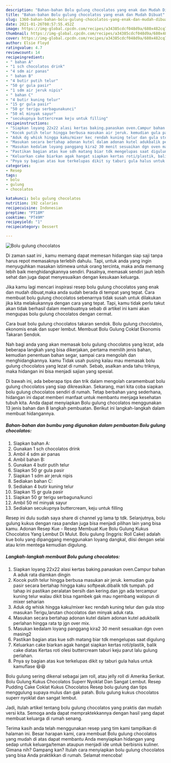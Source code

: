 ```yaml
---
description: "Bahan-bahan Bolu gulung chocolatos yang enak dan Mudah Dibuat"
title: "Bahan-bahan Bolu gulung chocolatos yang enak dan Mudah Dibuat"
slug: 1360-bahan-bahan-bolu-gulung-chocolatos-yang-enak-dan-mudah-dibuat
date: 2021-01-26T08:57:55.452Z
image: https://img-global.cpcdn.com/recipes/a34385cdcf048d9a/680x482cq70/bolu-gulung-chocolatos-foto-resep-utama.jpg
thumbnail: https://img-global.cpcdn.com/recipes/a34385cdcf048d9a/680x482cq70/bolu-gulung-chocolatos-foto-resep-utama.jpg
cover: https://img-global.cpcdn.com/recipes/a34385cdcf048d9a/680x482cq70/bolu-gulung-chocolatos-foto-resep-utama.jpg
author: Elsie Floyd
ratingvalue: 4.7
reviewcount: 14
recipeingredient:
- " bahan A"
- "1 sch chocolatos drink"
- "4 sdm air panas"
- " bahan B"
- "4 butir putih telur"
- "50 gr gula pasir"
- "1 sdm air jeruk nipis"
- " bahan C"
- "4 butir kuning telur"
- "15 gr gula pasir"
- "50 gr terigu serbagunakunci"
- "50 ml minyak sayur"
- "secukupnya buttercream keju untuk filling"
recipeinstructions:
- "Siapkan loyang 22x22 alasi kertas baking.panaskan oven.Campur bahan A aduk rata diamkan dingin"
- "Kocok putih telur hingga berbusa masukan air jeruk. kemudian gula pasir secara bertahap hingga kaku softpeak.dibalik tdk tumpah. pd tahap ini pastikan peralatan bersih dan kering.dan jgn ada tercampur kuning telur walau dikit bisa ngambek gak mau ngembang walopun di mixer seharian"
- "Aduk dg whisk hingga kaku/mixer kec rendah kuning telur dan gula stop masukan Terigu,larutan chocolatos dan minyak aduk rata."
- "Masukan secara bertahap adonan kutel dalam adonan kutel adukbalik perlahan hingga rata tp jgn over mix."
- "Masukan kedalam loyang panggang kira2 30 menit sesuaikan dgn oven masing2"
- "Pastikan bagian atas kue sdh matang biar tdk mengelupas saat digulung"
- "Keluarkan cake biarkan agak hangat siapkan kertas roti/plastik, balik cake diatas Kertas roti olesi buttercream taburi keju parut lalu gulung perlahan."
- "Pnya sy bagian atas kue terkelupas dikit sy taburi gula halus untuk kamuflase 😆😆"
categories:
- Resep
tags:
- bolu
- gulung
- chocolatos

katakunci: bolu gulung chocolatos 
nutrition: 192 calories
recipecuisine: Indonesian
preptime: "PT18M"
cooktime: "PT49M"
recipeyield: "1"
recipecategory: Dessert

---
```



![Bolu gulung chocolatos](https://img-global.cpcdn.com/recipes/a34385cdcf048d9a/680x482cq70/bolu-gulung-chocolatos-foto-resep-utama.jpg)

Di zaman  saat ini , kamu memang dapat memesan hidangan siap saji tanpa harus repot memasaknya terlebih dahulu. Tapi, untuk anda yang ingin menyuguhkan masakan istimewa untuk orang tercinta, maka anda memang lebih baik menghidangkannya sendiri. Pasalnya, memasak sendiri jauh lebih sehat dan juga dapat menyesuaikan dengan kesukaan keluarga.

Jika kamu lagi mencari inspirasi resep bolu gulung chocolatos yang enak dan mudah dibuat,maka anda sudah berada di tempat yang tepat. Cara membuat bolu gulung chocolatos  sebenarnya tidak susah untuk dilakukan jika kita melakukannya dengan cara yang tepat. Tapi, kamu tidak perlu takut akan tidak berhasil dalam membuatnya 
sebab di artikel ini kami akan mengupas bolu gulung chocolatos dengan cermat.  

Cara buat bolu gulung chocolatos takaran sendok. Bolu gulung chocolatos, ekonomis enak dan super lembut. Membuat Bolu Gulung Coklat Ekonomis Takaran Sendok.

Nah bagi anda yang akan memasak bolu gulung chocolatos yang lezat, ada beberapa langkah yang bisa dikerjakan, pertama memilih jenis bahan, kemudian penentuan bahan segar, sampai cara mengolah dan menghidangkannya. kamu Tidak usah pusing kalau mau memasak bolu gulung chocolatos yang lezat di rumah. Sebab, asalkan anda  tahu triknya, maka hidangan ini bisa menjadi sajian yang spesial.

Di bawah ini, ada beberapa tips dan trik dalam mengolah caramembuat bolu gulung chocolatos yang siap dikreasikan. Sekarang, mari kita coba siapkan bolu gulung chocolatos sendiri di rumah. Tetap berbahan yang sederhana, hidangan ini dapat memberi manfaat untuk membantu menjaga kesehatan tubuh kita. Anda dapat menyiapkan Bolu gulung chocolatos menggunakan 13 jenis bahan dan 8 langkah pembuatan. Berikut ini langkah-langkah dalam membuat hidangannya.

<!--inarticleads1-->

##### Bahan-bahan dan bumbu yang digunakan dalam pembuatan Bolu gulung chocolatos:

1. Siapkan  bahan A:
1. Gunakan 1 sch chocolatos drink
1. Ambil 4 sdm air panas
1. Ambil  bahan B:
1. Gunakan 4 butir putih telur
1. Siapkan 50 gr gula pasir
1. Siapkan 1 sdm air jeruk nipis
1. Sediakan  bahan C:
1. Sediakan 4 butir kuning telur
1. Siapkan 15 gr gula pasir
1. Siapkan 50 gr terigu serbaguna/kunci
1. Ambil 50 ml minyak sayur
1. Sediakan secukupnya buttercream, keju untuk filling


Resep ini dulu sudah saya share di channel yg lama tp tdk. Selanjutnya, bolu gulung kukus dengan rasa pandan juga bisa menjadi pilihan lain yang bisa kamu. Adonan Resep Kue - Resep Membuat Kue Bolu Gulung Kukus Chocolatos Yang Lembut Di Mulut. Bolu gulung (Inggris: Roll Cake) adalah kue bolu yang dipanggang menggunakan loyang dangkal, diisi dengan selai atau krim mentega kemudian digulung. 

<!--inarticleads2-->

##### Langkah-langkah membuat Bolu gulung chocolatos:

1. Siapkan loyang 22x22 alasi kertas baking.panaskan oven.Campur bahan A aduk rata diamkan dingin
1. Kocok putih telur hingga berbusa masukan air jeruk. kemudian gula pasir secara bertahap hingga kaku softpeak.dibalik tdk tumpah. pd tahap ini pastikan peralatan bersih dan kering.dan jgn ada tercampur kuning telur walau dikit bisa ngambek gak mau ngembang walopun di mixer seharian
1. Aduk dg whisk hingga kaku/mixer kec rendah kuning telur dan gula stop masukan Terigu,larutan chocolatos dan minyak aduk rata.
1. Masukan secara bertahap adonan kutel dalam adonan kutel adukbalik perlahan hingga rata tp jgn over mix.
1. Masukan kedalam loyang panggang kira2 30 menit sesuaikan dgn oven masing2
1. Pastikan bagian atas kue sdh matang biar tdk mengelupas saat digulung
1. Keluarkan cake biarkan agak hangat siapkan kertas roti/plastik, balik cake diatas Kertas roti olesi buttercream taburi keju parut lalu gulung perlahan.
1. Pnya sy bagian atas kue terkelupas dikit sy taburi gula halus untuk kamuflase 😆😆


Bolu gulung sering dikenal sebagai jam roll, atau jelly roll di Amerika Serikat. Bolu Gulung Kukus Chocolatos Superr Nyoklat Dan Sangat Lembut. Resep Pudding Cake Coklat Kukus Chocolatos Resep bolu gulung dan tips menggulung supaya mulus dan gak patah. Bolu gulung kukus chocolatos superr nyoklat dan sangat lembut. 

Jadi, itulah artikel tentang  bolu gulung chocolatos  yang praktis dan mudah versi kita. Semoga anda dapat mempraktekkannya dengan hasil yang dapat membuat keluarga di rumah senang. 

Terima kasih anda telah menggunakan resep yang tim kami tampilkan di halaman ini. Besar harapan kami, cara membuat  Bolu gulung chocolatos yang mudah di atas dapat membantu Anda menyiapkan hidangan yang sedap untuk keluarga/teman ataupun menjadi ide untuk berbisnis kuliner. Gimana nih? Gampang kan? Itulah cara menyiapkan bolu gulung chocolatos yang bisa Anda praktikkan di rumah. Selamat mencoba!

